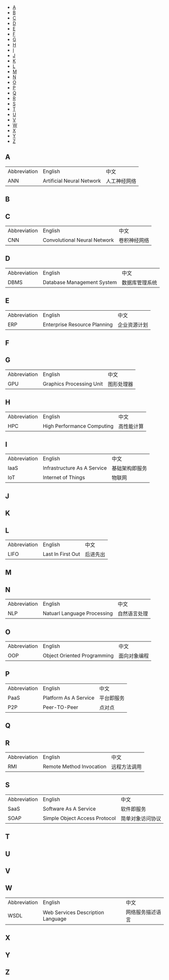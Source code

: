 - [A](#a)
- [B](#b)
- [C](#c)
- [D](#d)
- [E](#e)
- [F](#f)
- [G](#g)
- [H](#h)
- [I](#i)
- [J](#j)
- [K](#k)
- [L](#l)
- [M](#m)
- [N](#n)
- [O](#o)
- [P](#p)
- [Q](#q)
- [R](#r)
- [S](#s)
- [T](#t)
- [U](#u)
- [V](#v)
- [W](#w)
- [X](#x)
- [Y](#y)
- [Z](#z)

## A 
<table>
    <tr><td>Abbreviation</td><td>English</td><td>中文</td></tr>
    <tr><td>ANN</td><td>Artificial Neural Network</td><td>人工神经网络</td></tr>
</table>

## B

## C
<table>
    <tr><td>Abbreviation</td><td>English</td><td>中文</td></tr>
    <tr><td>CNN</td><td>Convolutional Neural Network</td><td>卷积神经网络</td></tr>
</table>


## D
<table>
    <tr><td>Abbreviation</td><td>English</td><td>中文</td></tr>
    <tr><td>DBMS</td><td>Database Management System</td><td>数据库管理系统</td></tr>
</table>

## E
<table>
    <tr><td>Abbreviation</td><td>English</td><td>中文</td></tr>
    <tr><td>ERP</td><td>Enterprise Resource Planning</td><td>企业资源计划</td></tr>
</table>

## F

## G
<table>
    <tr><td>Abbreviation</td><td>English</td><td>中文</td></tr>
    <tr><td>GPU</td><td>Graphics Processing Unit</td><td>图形处理器</td></tr>
</table>

## H
<table>
    <tr><td>Abbreviation</td><td>English</td><td>中文</td></tr>
    <tr><td>HPC</td><td>High Performance Computing</td><td>高性能计算</td></tr>
</table>

## I
<table>
    <tr><td>Abbreviation</td><td>English</td><td>中文</td></tr>
    <tr><td>IaaS</td><td>Infrastructure As A Service</td><td>基础架构即服务</td></tr>
    <tr><td>IoT</td><td>Internet of Things</td><td>物联网</td></tr>
</table>

## J

## K

## L
<table>
    <tr><td>Abbreviation</td><td>English</td><td>中文</td></tr>
    <tr><td>LIFO</td><td>Last In First Out</td><td>后进先出</td></tr>
</table>

## M

## N
<table>
    <tr><td>Abbreviation</td><td>English</td><td>中文</td></tr>
    <tr><td>NLP</td><td>Natuarl Language Processing</td><td>自然语言处理</td></tr>
</table>

## O
<table>
    <tr><td>Abbreviation</td><td>English</td><td>中文</td></tr>
    <tr><td>OOP</td><td>Object Oriented Programming</td><td>面向对象编程</td></tr>
</table>

## P
<table>
    <tr><td>Abbreviation</td><td>English</td><td>中文</td></tr>
    <tr><td>PaaS</td><td>Platform As A Service</td><td>平台即服务</td></tr>
    <tr><td>P2P</td><td>Peer-TO-Peer</td><td>点对点</td></tr>
</table>


## Q

## R
<table>
    <tr><td>Abbreviation</td><td>English</td><td>中文</td></tr>
    <tr><td>RMI</td><td>Remote Method Invocation</td><td>远程方法调用</td></tr>
</table>

## S
<table>
    <tr><td>Abbreviation</td><td>English</td><td>中文</td></tr>
    <tr><td>SaaS</td><td>Software As A Service</td><td>软件即服务</td></tr>
    <tr><td>SOAP</td><td>Simple Object Access Protocol</td><td>简单对象访问协议</td></tr>
</table>

## T

## U

## V

## W
<table>
    <tr><td>Abbreviation</td><td>English</td><td>中文</td></tr>
    <tr><td>WSDL</td><td>Web Services Description Language</td><td>网络服务描述语言</td></tr>
</table>

## X

## Y

## Z

